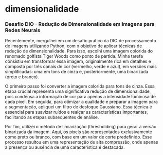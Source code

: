 # dimensionalidade
### Desafio DIO - Redução de Dimensionalidade em Imagens para Redes Neurais

Recentemente, mergulhei em um desafio prático da DIO de processamento de imagens utilizando Python, com o objetivo de aplicar técnicas de redução de dimensionalidade. Para isso, escolhi uma imagem colorida do renomado golfista Tiger Woods como ponto de partida. Minha tarefa consistiu em transformar essa imagem, originalmente rica em detalhes e composta por três canais de cor (vermelho, verde e azul), em versões mais simplificadas: uma em tons de cinza e, posteriormente, uma binarizada (preto e branco).

O primeiro passo foi converter a imagem colorida para tons de cinza. Essa etapa crucial representa uma significativa redução de dimensionalidade, pois condensa a informação de cor para apenas a intensidade luminosa de cada pixel. Em seguida, para otimizar a qualidade e preparar a imagem para a segmentação, apliquei um filtro de desfoque Gaussiano. Essa técnica é essencial para suavizar ruídos e realçar as características importantes, facilitando as etapas subsequentes de análise.

Por fim, utilizei o método de limiarização (thresholding) para gerar a versão binarizada da imagem. Aqui, os pixels são representados exclusivamente como preto ou branco, com base em um valor de corte predefinido. Esse processo resultou em uma representação de alta compressão, onde apenas a presença ou ausência de uma característica é destacada.
